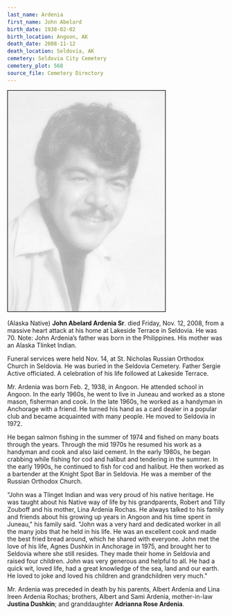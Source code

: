 ```yaml
---
last_name: Ardenia
first_name: John Abelard
birth_date: 1938-02-02
birth_location: Angoon, AK
death_date: 2008-11-12
death_location: Seldovia, AK
cemetery: Seldovia City Cemetery
cemetery_plot: 568
source_file: Cemetery Directory
---
```



![](../assets/images/JOHN%20ABELARD%20ARDENIA/media/image1.jpeg)

(Alaska Native) **John Abelard Ardenia Sr**. died Friday, Nov. 12, 2008,
from a massive heart attack at his home at Lakeside Terrace in Seldovia.
He was 70. Note: John Ardenia’s father was born in the Philippines. His
mother was an Alaska Tlinket Indian.

Funeral services were held Nov. 14, at St. Nicholas Russian Orthodox
Church in Seldovia. He was buried in the Seldovia Cemetery. Father
Sergie Active officiated. A celebration of his life followed at Lakeside
Terrace.

Mr. Ardenia was born Feb. 2, 1938, in Angoon. He attended school in
Angoon. In the early 1960s, he went to live in Juneau and worked as a
stone mason, fisherman and cook. In the late 1960s, he worked as a
handyman in Anchorage with a friend. He turned his hand as a card dealer
in a popular club and became acquainted with many people. He moved to
Seldovia in 1972.

He began salmon fishing in the summer of 1974 and fished on many boats
through the years. Through the mid 1970s he resumed his work as a
handyman and cook and also laid cement. In the early 1980s, he began
crabbing while fishing for cod and halibut and tendering in the summer.
In the early 1990s, he continued to fish for cod and halibut. He then
worked as a bartender at the Knight Spot Bar in Seldovia. He was a
member of the Russian Orthodox Church.

"John was a Tlinget Indian and was very proud of his native heritage. He
was taught about his Native way of life by his grandparents, Robert and
Tilly Zouboff and his mother, Lina Ardenia Rochas. He always talked to
his family and friends about his growing up years in Angoon and his time
spent in Juneau," his family said. "John was a very hard and dedicated
worker in all the many jobs that he held in his life. He was an
excellent cook and made the best fried bread around, which he shared
with everyone. John met the love of his life, Agnes Dushkin in Anchorage
in 1975, and brought her to Seldovia where she still resides. They made
their home in Seldovia and raised four children. John was very generous
and helpful to all. He had a quick wit, loved life, had a great
knowledge of the sea, land and our earth. He loved to joke and loved his
children and grandchildren very much."

Mr. Ardenia was preceded in death by his parents, Albert Ardenia and
Lina Ireen Ardenia Rochas; brothers, Albert and Sami Ardenia,
mother-in-law **Justina Dushkin**; and granddaughter **Adrianna Rose Ardenia**.

